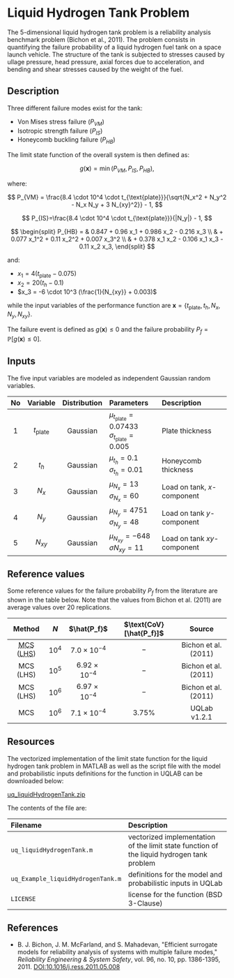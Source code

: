 # Liquid Hydrogen Tank Problem

[//]: # "Benchmark type: test-function"
[//]: # "Application fields: reliability"
[//]: # "Dimension: 5-dimension"

The 5-dimensional liquid hydrogen tank problem is a reliability analysis benchmark problem (Bichon et al., 2011). The problem consists in quantifying the failure probability of a liquid hydrogen fuel tank on a space launch vehicle. The structure of the tank is subjected to stresses caused by ullage pressure, head pressure, axial forces due to acceleration, and bending and shear stresses caused by the weight of the fuel.

## Description

Three different failure modes exist for the tank:

* Von Mises stress failure ($P_{VM}$)
* Isotropic strength failure ($P_{IS}$)
* Honeycomb buckling failure ($P_{HB}$)

The limit state function of the overall system is then defined as:

$$
g(\mathbf{x}) = \min{(P_{VM}, P_{IS}, P_{HB})},
$$

where:

$$
P_{VM} = \frac{8.4 \cdot 10^4 \cdot t_{\text{plate}}}{\sqrt{N_x^2 + N_y^2 - N_x N_y + 3 N_{xy}^2}} - 1,
$$

$$
P_{IS}=\frac{8.4 \cdot 10^4 \cdot t_{\text{plate}}}{|N_y|} - 1,
$$

$$
\begin{split}
  P_{HB} = & 0.847  + 0.96 x_1 + 0.986 x_2 - 0.216 x_3 \\ 
                 & + 0.077 x_1^2 + 0.11 x_2^2 + 0.007 x_3^2 \\
                 & + 0.378 x_1 x_2 - 0.106 x_1 x_3 - 0.11 x_2 x_3,
\end{split}
$$

and:

* $x_1 = 4 (t_{\text{plate}} - 0.075)$
* $x_2 = 20 (t_h - 0.1)$
* $x_3 = -6 \cdot 10^3 (\frac{1}{N_{xy}} + 0.003)$

while the input variables of the performance function are $\mathbf{x} = \{t_{\text{plate}}, t_{h}, N_x, N_y, N_{xy}\}$.

The failure event is defined as $g(\mathbf{x}) \leq 0$ and the failure probability $P_f = \mathbb{P}[g(\mathbf{x}) \leq 0]$.

## Inputs

The five input variables are modeled as independent Gaussian random variables.

| No | Variable | Distribution | Parameters                          | Description |
| :-:  | :--------: | :------------: | :------------------------------- | :- |
| 1  | $t_{\text{plate}}$ | Gaussian | $\mu_{t_\text{plate}} = 0.07433$<br/>$\sigma_{t_\text{plate}} = 0.005$ | Plate thickness |
| 2  | $t_{h}$  | Gaussian | $\mu_{t_h} = 0.1$<br/>$\sigma_{t_h} = 0.01$ | Honeycomb thickness |
| 3  | $N_x$    | Gaussian | $\mu_{N_x} = 13$<br/>$\sigma_{N_x} = 60$ | Load on tank, $x$-component |
| 4  | $N_y$    | Gaussian | $\mu_{N_y} = 4751$<br/>$\sigma_{N_y} = 48$ | Load on tank $y$-component |
| 5  | $N_{xy}$ | Gaussian | $\mu_{N_{xy}} = -648$<br/>$\sigma{N_{xy}} = 11$ | Load on tank $xy$-component |

## Reference values

Some reference values for the failure probability $P_f$ from the literature are shown in the table below. Note that the values from Bichon et al. (2011) are average values over $20$ replications.

|Method|$N$|$\hat{P_f}$|$\text{CoV}[\hat{P_f}]$|Source|
|:----:|:-:|:---------:|:---------------------:|:----:|
| <abbr title= "Monte Carlo simulation">MCS</abbr> (<abbr title="latin hypercube sampling">LHS</abbr>)  | $10^4$ | $7.0 \times 10^{-4}$ | $-$ | Bichon et al. (2011) |
| MCS (LHS) | $10^5$ | $6.92 \times 10^{-4}$ | $-$ | Bichon et al. (2011) |
| MCS (LHS) | $10^6$ | $6.97 \times 10^{-4}$ | $-$ | Bichon et al. (2011) |
| MCS       | $10^6$ | $7.1 \times 10^{-4}$  | $3.75\%$ | UQLab v1.2.1    |

## Resources

The vectorized implementation of the limit state function for the liquid hydrogen tank problem in MATLAB as well as the script file with the model and probabilistic inputs definitions for the function in UQLAB can be downloaded below:

<a class="attachment" href="uq_liquidHydrogenTank.zip">uq_liquidHydrogenTank.zip</a>

The contents of the file are:

| Filename | Description |
| :- | :- |
| `uq_liquidHydrogenTank.m` | vectorized implementation of the limit state function of the liquid hydrogen tank problem |
| `uq_Example_liquidHydrogenTank.m` | definitions for the model and probabilistic inputs in UQLab |
| `LICENSE` | license for the function (BSD 3-Clause) |

## References

* B. J. Bichon, J. M. McFarland, and S. Mahadevan, "Efficient surrogate models for reliability analysis of systems with multiple failure modes," _Reliability Engineering & System Safety_, vol. 96, no. 10, pp. 1386-1395, 2011. [DOI:10.1016/j.ress.2011.05.008](https://doi.org/10.1016/j.ress.2011.05.008)